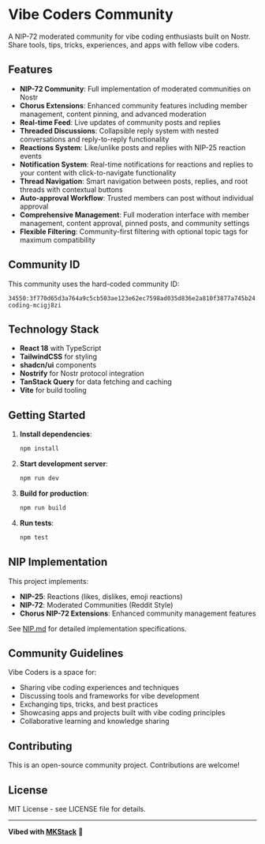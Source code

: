 # Vibe Coders Community

A NIP-72 moderated community for vibe coding enthusiasts built on Nostr. Share tools, tips, tricks, experiences, and apps with fellow vibe coders.

## Features

- **NIP-72 Community**: Full implementation of moderated communities on Nostr
- **Chorus Extensions**: Enhanced community features including member management, content pinning, and advanced moderation
- **Real-time Feed**: Live updates of community posts and replies
- **Threaded Discussions**: Collapsible reply system with nested conversations and reply-to-reply functionality
- **Reactions System**: Like/unlike posts and replies with NIP-25 reaction events
- **Notification System**: Real-time notifications for reactions and replies to your content with click-to-navigate functionality
- **Thread Navigation**: Smart navigation between posts, replies, and root threads with contextual buttons
- **Auto-approval Workflow**: Trusted members can post without individual approval
- **Comprehensive Management**: Full moderation interface with member management, content approval, pinned posts, and community settings
- **Flexible Filtering**: Community-first filtering with optional topic tags for maximum compatibility

## Community ID

This community uses the hard-coded community ID:
```
34550:3f770d65d3a764a9c5cb503ae123e62ec7598ad035d836e2a810f3877a745b24:vibe-coding-mcigj8zi
```

## Technology Stack

- **React 18** with TypeScript
- **TailwindCSS** for styling
- **shadcn/ui** components
- **Nostrify** for Nostr protocol integration
- **TanStack Query** for data fetching and caching
- **Vite** for build tooling

## Getting Started

1. **Install dependencies**:
   ```bash
   npm install
   ```

2. **Start development server**:
   ```bash
   npm run dev
   ```

3. **Build for production**:
   ```bash
   npm run build
   ```

4. **Run tests**:
   ```bash
   npm test
   ```

## NIP Implementation

This project implements:

- **NIP-25**: Reactions (likes, dislikes, emoji reactions)
- **NIP-72**: Moderated Communities (Reddit Style)
- **Chorus NIP-72 Extensions**: Enhanced community management features

See [NIP.md](./NIP.md) for detailed implementation specifications.

## Community Guidelines

Vibe Coders is a space for:
- Sharing vibe coding experiences and techniques
- Discussing tools and frameworks for vibe development
- Exchanging tips, tricks, and best practices
- Showcasing apps and projects built with vibe coding principles
- Collaborative learning and knowledge sharing

## Contributing

This is an open-source community project. Contributions are welcome!

## License

MIT License - see LICENSE file for details.

---

**Vibed with [MKStack](https://soapbox.pub/mkstack)** 🚀